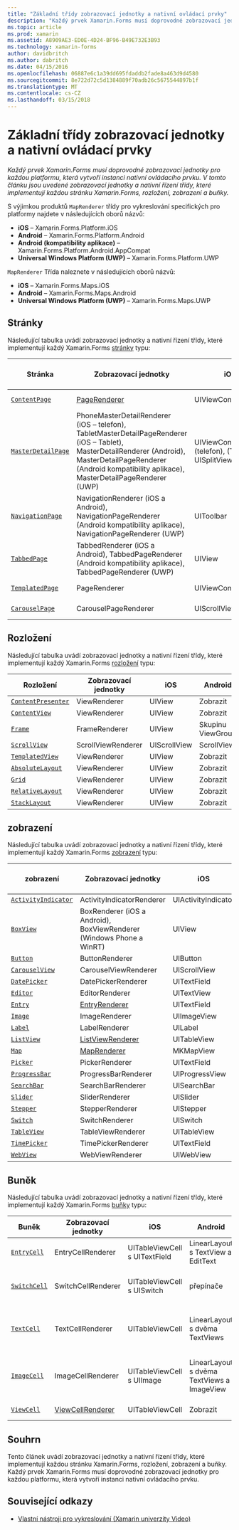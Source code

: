 ```yaml
---
title: "Základní třídy zobrazovací jednotky a nativní ovládací prvky"
description: "Každý prvek Xamarin.Forms musí doprovodné zobrazovací jednotky pro každou platformu, která vytvoří instanci nativní ovládacího prvku. V tomto článku jsou uvedené zobrazovací jednotky a nativní řízení třídy, které implementují každou stránku Xamarin.Forms, rozložení, zobrazení a buňky."
ms.topic: article
ms.prod: xamarin
ms.assetid: A8909AE3-ED0E-4D24-BF96-B49E732E3B93
ms.technology: xamarin-forms
author: davidbritch
ms.author: dabritch
ms.date: 04/15/2016
ms.openlocfilehash: 06887e6c1a39dd695fdaddb2fade8a463d9d4580
ms.sourcegitcommit: 8e722d72c5d1384889f70adb26c5675544897b1f
ms.translationtype: MT
ms.contentlocale: cs-CZ
ms.lasthandoff: 03/15/2018
---
```

# <a name="renderer-base-classes-and-native-controls"></a>Základní třídy zobrazovací jednotky a nativní ovládací prvky

_Každý prvek Xamarin.Forms musí doprovodné zobrazovací jednotky pro každou platformu, která vytvoří instanci nativní ovládacího prvku. V tomto článku jsou uvedené zobrazovací jednotky a nativní řízení třídy, které implementují každou stránku Xamarin.Forms, rozložení, zobrazení a buňky._

S výjimkou produktů `MapRenderer` třídy pro vykreslování specifických pro platformy najdete v následujících oborů názvů:

- **iOS** – Xamarin.Forms.Platform.iOS
- **Android** – Xamarin.Forms.Platform.Android
- **Android (kompatibility aplikace)** – Xamarin.Forms.Platform.Android.AppCompat
- **Universal Windows Platform (UWP)** – Xamarin.Forms.Platform.UWP

`MapRenderer` Třída naleznete v následujících oborů názvů:

- **iOS** – Xamarin.Forms.Maps.iOS
- **Android** – Xamarin.Forms.Maps.Android
- **Universal Windows Platform (UWP)** – Xamarin.Forms.Maps.UWP

## <a name="pages"></a>Stránky

Následující tabulka uvádí zobrazovací jednotky a nativní řízení třídy, které implementují každý Xamarin.Forms [stránky](~/xamarin-forms/user-interface/controls/pages.md) typu:

|Stránka|Zobrazovací jednotky|iOS|Android|Android (kompatibility aplikace)|UWP|
|--- |--- |--- |--- |--- |--- |
|[`ContentPage`](https://developer.xamarin.com/api/type/Xamarin.Forms.ContentPage/)|[PageRenderer](~/xamarin-forms/app-fundamentals/custom-renderer/contentpage.md)|UIViewController|Skupinu ViewGroup||FrameworkElement|
|[`MasterDetailPage`](https://developer.xamarin.com/api/type/Xamarin.Forms.MasterDetailPage/)|PhoneMasterDetailRenderer (iOS – telefon), TabletMasterDetailPageRenderer (iOS – Tablet), MasterDetailRenderer (Android), MasterDetailPageRenderer (Android kompatibility aplikace), MasterDetailPageRenderer (UWP)|UIViewController (telefon), (Tablet) UISplitViewController|DrawerLayout (v4)|DrawerLayout (v4)|FrameworkElement (vlastní kontrola)|
|[`NavigationPage`](https://developer.xamarin.com/api/type/Xamarin.Forms.NavigationPage/)|NavigationRenderer (iOS a Android), NavigationPageRenderer (Android kompatibility aplikace), NavigationPageRenderer (UWP)|UIToolbar|Skupinu ViewGroup|Skupinu ViewGroup|FrameworkElement (vlastní kontrola)|
|[`TabbedPage`](https://developer.xamarin.com/api/type/Xamarin.Forms.TabbedPage/)|TabbedRenderer (iOS a Android), TabbedPageRenderer (Android kompatibility aplikace), TabbedPageRenderer (UWP)|UIView|ViewPager|ViewPager|FrameworkElement (Pivot)|
|[`TemplatedPage`](https://developer.xamarin.com/api/type/Xamarin.Forms.TemplatedPage/)|PageRenderer|UIViewController|Skupinu ViewGroup||FrameworkElement|
|[`CarouselPage`](https://developer.xamarin.com/api/type/Xamarin.Forms.CarouselPage/)|CarouselPageRenderer|UIScrollView|ViewPager|ViewPager|FrameworkElement (FlipView)|

## <a name="layouts"></a>Rozložení

Následující tabulka uvádí zobrazovací jednotky a nativní řízení třídy, které implementují každý Xamarin.Forms [rozložení](~/xamarin-forms/user-interface/controls/layouts.md) typu:

|Rozložení|Zobrazovací jednotky|iOS|Android|UWP|
|--- |--- |--- |--- |--- |
|[`ContentPresenter`](https://developer.xamarin.com/api/type/Xamarin.Forms.ContentPresenter/)|ViewRenderer|UIView|Zobrazit|FrameworkElement|
|[`ContentView`](https://developer.xamarin.com/api/type/Xamarin.Forms.ContentView/)|ViewRenderer|UIView|Zobrazit|FrameworkElement|
|[`Frame`](https://developer.xamarin.com/api/type/Xamarin.Forms.Frame/)|FrameRenderer|UIView|Skupinu ViewGroup|Ohraničení|
|[`ScrollView`](https://developer.xamarin.com/api/type/Xamarin.Forms.ScrollView/)|ScrollViewRenderer|UIScrollView|ScrollView|ScrollViewer|
|[`TemplatedView`](https://developer.xamarin.com/api/type/Xamarin.Forms.TemplatedView/)|ViewRenderer|UIView|Zobrazit|FrameworkElement|
|[`AbsoluteLayout`](https://developer.xamarin.com/api/type/Xamarin.Forms.AbsoluteLayout/)|ViewRenderer|UIView|Zobrazit|FrameworkElement|
|[`Grid`](https://developer.xamarin.com/api/type/Xamarin.Forms.Grid/)|ViewRenderer|UIView|Zobrazit|FrameworkElement|
|[`RelativeLayout`](https://developer.xamarin.com/api/type/Xamarin.Forms.RelativeLayout/)|ViewRenderer|UIView|Zobrazit|FrameworkElement|
|[`StackLayout`](https://developer.xamarin.com/api/type/Xamarin.Forms.StackLayout/)|ViewRenderer|UIView|Zobrazit|FrameworkElement|

## <a name="views"></a>zobrazení

Následující tabulka uvádí zobrazovací jednotky a nativní řízení třídy, které implementují každý Xamarin.Forms [zobrazení](~/xamarin-forms/user-interface/controls/views.md) typu:

|zobrazení|Zobrazovací jednotky|iOS|Android|Android (kompatibility aplikace)|UWP|
|--- |--- |--- |--- |--- |--- |
|[`ActivityIndicator`](https://developer.xamarin.com/api/type/Xamarin.Forms.ActivityIndicator/)|ActivityIndicatorRenderer|UIActivityIndicator|ProgressBar||ProgressBar|
|[`BoxView`](https://developer.xamarin.com/api/type/Xamarin.Forms.BoxView/)|BoxRenderer (iOS a Android), BoxViewRenderer (Windows Phone a WinRT)|UIView|Skupinu ViewGroup||rámeček|
|[`Button`](https://developer.xamarin.com/api/type/Xamarin.Forms.Button/)|ButtonRenderer|UIButton|Tlačítko|AppCompatButton|Tlačítko|
|[`CarouselView`](https://developer.xamarin.com/api/type/Xamarin.Forms.CarouselView/)|CarouselViewRenderer|UIScrollView|RecyclerView||FlipView|
|[`DatePicker`](https://developer.xamarin.com/api/type/Xamarin.Forms.DatePicker/)|DatePickerRenderer|UITextField|EditText||DatePicker|
|[`Editor`](https://developer.xamarin.com/api/type/Xamarin.Forms.Editor/)|EditorRenderer|UITextView|EditText||TextBox|
|[`Entry`](https://developer.xamarin.com/api/type/Xamarin.Forms.Entry/)|[EntryRenderer](~/xamarin-forms/app-fundamentals/custom-renderer/entry.md)|UITextField|EditText||TextBox|
|[`Image`](https://developer.xamarin.com/api/type/Xamarin.Forms.Image/)|ImageRenderer|UIImageView|ImageView||Image|
|[`Label`](https://developer.xamarin.com/api/type/Xamarin.Forms.Label/)|LabelRenderer|UILabel|TextView||TextBlock|
|[`ListView`](https://developer.xamarin.com/api/type/Xamarin.Forms.ListView/)|[ListViewRenderer](~/xamarin-forms/app-fundamentals/custom-renderer/listview.md)|UITableView|ListView||ListView|
|[`Map`](https://developer.xamarin.com/api/type/Xamarin.Forms.Maps.Map/)|[MapRenderer](~/xamarin-forms/app-fundamentals/custom-renderer/map/index.md)|MKMapView|MapView||MapControl|
|[`Picker`](https://developer.xamarin.com/api/type/Xamarin.Forms.Picker/)|PickerRenderer|UITextField|EditText|EditText|ComboBox|
|[`ProgressBar`](https://developer.xamarin.com/api/type/Xamarin.Forms.ProgressBar/)|ProgressBarRenderer|UIProgressView|ProgressBar||ProgressBar|
|[`SearchBar`](https://developer.xamarin.com/api/type/Xamarin.Forms.SearchBar/)|SearchBarRenderer|UISearchBar|SearchView||AutoSuggestBox|
|[`Slider`](https://developer.xamarin.com/api/type/Xamarin.Forms.Slider/)|SliderRenderer|UISlider|SeekBar||Posuvník|
|[`Stepper`](https://developer.xamarin.com/api/type/Xamarin.Forms.Stepper/)|StepperRenderer|UIStepper|LinearLayout||Ovládací prvek|
|[`Switch`](https://developer.xamarin.com/api/type/Xamarin.Forms.Switch/)|SwitchRenderer|UISwitch|přepínače|SwitchCompat|ToggleSwitch|
|[`TableView`](https://developer.xamarin.com/api/type/Xamarin.Forms.TableView/)|TableViewRenderer|UITableView|ListView||ListView|
|[`TimePicker`](https://developer.xamarin.com/api/type/Xamarin.Forms.TimePicker/)|TimePickerRenderer|UITextField|EditText||TimePicker|
|[`WebView`](https://developer.xamarin.com/api/type/Xamarin.Forms.WebView/)|WebViewRenderer|UIWebView|WebView||WebView|

## <a name="cells"></a>Buněk

Následující tabulka uvádí zobrazovací jednotky a nativní řízení třídy, které implementují každý Xamarin.Forms [buňky](~/xamarin-forms/user-interface/controls/cells.md) typu:

|Buněk|Zobrazovací jednotky|iOS|Android|UWP|
|--- |--- |--- |--- |--- |
|[`EntryCell`](https://developer.xamarin.com/api/type/Xamarin.Forms.EntryCell/)|EntryCellRenderer|UITableViewCell s UITextField|LinearLayout s TextView a EditText|DataTemplate s textové pole|
|[`SwitchCell`](https://developer.xamarin.com/api/type/Xamarin.Forms.SwitchCell/)|SwitchCellRenderer|UITableViewCell s UISwitch|přepínače|DataTemplate mřížku obsahující TextBlock a ToggleSwitch|
|[`TextCell`](https://developer.xamarin.com/api/type/Xamarin.Forms.TextCell/)|TextCellRenderer|UITableViewCell|LinearLayout s dvěma TextViews|DataTemplate s StackPanel, který obsahuje dva objekty TextBlocks|
|[`ImageCell`](https://developer.xamarin.com/api/type/Xamarin.Forms.ImageCell/)|ImageCellRenderer|UITableViewCell s UIImage|LinearLayout s dvěma TextViews a ImageView|DataTemplate mřížku obsahující bitovou kopii a dva objekty TextBlocks|
|[`ViewCell`](https://developer.xamarin.com/api/type/Xamarin.Forms.ViewCell/)|[ViewCellRenderer](~/xamarin-forms/app-fundamentals/custom-renderer/viewcell.md)|UITableViewCell|Zobrazit|DataTemplate s ContentPresenter|

## <a name="summary"></a>Souhrn

Tento článek uvádí zobrazovací jednotky a nativní řízení třídy, které implementují každou stránku Xamarin.Forms, rozložení, zobrazení a buňky. Každý prvek Xamarin.Forms musí doprovodné zobrazovací jednotky pro každou platformu, která vytvoří instanci nativní ovládacího prvku.

## <a name="related-links"></a>Související odkazy

- [Vlastní nástroji pro vykreslování (Xamarin univerzity Video)](https://developer.xamarin.com/videos/cross-platform/xamarinforms-custom-renderers/)
